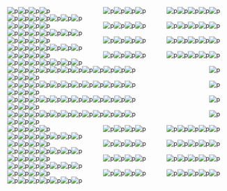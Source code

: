 ![p][1]![p][1]![p][1]![p][1]&nbsp;&nbsp;&nbsp;&nbsp;&nbsp;&nbsp;&nbsp;&nbsp;&nbsp;&nbsp;&nbsp;&nbsp;&nbsp;&nbsp;&nbsp;&nbsp;&nbsp;&nbsp;&nbsp;&nbsp;&nbsp;&nbsp;&nbsp;&nbsp;&nbsp;&nbsp;&nbsp;&nbsp;&nbsp;&nbsp; ![p][1]![p][1]![p][1]![p][1]&nbsp;&nbsp;&nbsp;&nbsp;&nbsp;&nbsp;&nbsp;&nbsp;&nbsp;&nbsp;&nbsp;&nbsp;![p][1]![p][1]![p][1]![p][1]![p][1]![p][1]![p][1]![p][1]![p][1]![p][1]![p][1]![p][1]    
![p][1]![p][1]![p][1]![p][1]&nbsp;&nbsp;&nbsp;&nbsp;&nbsp;&nbsp;&nbsp;&nbsp;&nbsp;&nbsp;&nbsp;&nbsp;&nbsp;&nbsp;&nbsp;&nbsp;&nbsp;&nbsp;&nbsp;&nbsp;&nbsp;&nbsp;&nbsp;&nbsp;&nbsp;&nbsp;&nbsp;&nbsp;&nbsp;&nbsp; ![p][1]![p][1]![p][1]![p][1]&nbsp;&nbsp;&nbsp;&nbsp;&nbsp;&nbsp;&nbsp;&nbsp;&nbsp;&nbsp;&nbsp;&nbsp;![p][1]![p][1]![p][1]![p][1]![p][1]![p][1]![p][1]![p][1]![p][1]![p][1]![p][1]![p][1]   
![p][1]![p][1]![p][1]![p][1]&nbsp;&nbsp;&nbsp;&nbsp;&nbsp;&nbsp;&nbsp;&nbsp;&nbsp;&nbsp;&nbsp;&nbsp;&nbsp;&nbsp;&nbsp;&nbsp;&nbsp;&nbsp;&nbsp;&nbsp;&nbsp;&nbsp;&nbsp;&nbsp;&nbsp;&nbsp;&nbsp;&nbsp;&nbsp;&nbsp; ![p][1]![p][1]![p][1]![p][1]&nbsp;&nbsp;&nbsp;&nbsp;&nbsp;&nbsp;&nbsp;&nbsp;&nbsp;&nbsp;&nbsp;&nbsp;![p][1]![p][1]![p][1]![p][1]![p][1]![p][1]![p][1]![p][1]![p][1]![p][1]![p][1]![p][1]   
![p][1]![p][1]![p][1]![p][1]&nbsp;&nbsp;&nbsp;&nbsp;&nbsp;&nbsp;&nbsp;&nbsp;&nbsp;&nbsp;&nbsp;&nbsp;&nbsp;&nbsp;&nbsp;&nbsp;&nbsp;&nbsp;&nbsp;&nbsp;&nbsp;&nbsp;&nbsp;&nbsp;&nbsp;&nbsp;&nbsp;&nbsp;&nbsp;&nbsp; ![p][1]![p][1]![p][1]![p][1]&nbsp;&nbsp;&nbsp;&nbsp;&nbsp;&nbsp;&nbsp;&nbsp;&nbsp;&nbsp;&nbsp;&nbsp;![p][1]![p][1]![p][1]![p][1]![p][1]![p][1]![p][1]![p][1]![p][1]![p][1]![p][1]![p][1]   
![p][1]![p][1]![p][1]![p][1]![p][1]![p][1]![p][1]![p][1]![p][1]![p][1]![p][1]![p][1]&nbsp;&nbsp;&nbsp;&nbsp;&nbsp;&nbsp;&nbsp;&nbsp;&nbsp;&nbsp;&nbsp;&nbsp;&nbsp;&nbsp;&nbsp;&nbsp;&nbsp;&nbsp;&nbsp;&nbsp;&nbsp;&nbsp;&nbsp;&nbsp;&nbsp;&nbsp;&nbsp;&nbsp;&nbsp;&nbsp;&nbsp;&nbsp;&nbsp;&nbsp;&nbsp;&nbsp;&nbsp;&nbsp;&nbsp;&nbsp;&nbsp;&nbsp; ![p][1]![p][1]![p][1]![p][1]  
![p][1]![p][1]![p][1]![p][1]![p][1]![p][1]![p][1]![p][1]![p][1]![p][1]![p][1]![p][1]&nbsp;&nbsp;&nbsp;&nbsp;&nbsp;&nbsp;&nbsp;&nbsp;&nbsp;&nbsp;&nbsp;&nbsp;&nbsp;&nbsp;&nbsp;&nbsp;&nbsp;&nbsp;&nbsp;&nbsp;&nbsp;&nbsp;&nbsp;&nbsp;&nbsp;&nbsp;&nbsp;&nbsp;&nbsp;&nbsp;&nbsp;&nbsp;&nbsp;&nbsp;&nbsp;&nbsp;&nbsp;&nbsp;&nbsp;&nbsp;&nbsp;&nbsp; ![p][1]![p][1]![p][1]![p][1]  
![p][1]![p][1]![p][1]![p][1]![p][1]![p][1]![p][1]![p][1]![p][1]![p][1]![p][1]![p][1]&nbsp;&nbsp;&nbsp;&nbsp;&nbsp;&nbsp;&nbsp;&nbsp;&nbsp;&nbsp;&nbsp;&nbsp;&nbsp;&nbsp;&nbsp;&nbsp;&nbsp;&nbsp;&nbsp;&nbsp;&nbsp;&nbsp;&nbsp;&nbsp;&nbsp;&nbsp;&nbsp;&nbsp;&nbsp;&nbsp;&nbsp;&nbsp;&nbsp;&nbsp;&nbsp;&nbsp;&nbsp;&nbsp;&nbsp;&nbsp;&nbsp;&nbsp; ![p][1]![p][1]![p][1]![p][1]  
![p][1]![p][1]![p][1]![p][1]![p][1]![p][1]![p][1]![p][1]![p][1]![p][1]![p][1]![p][1]&nbsp;&nbsp;&nbsp;&nbsp;&nbsp;&nbsp;&nbsp;&nbsp;&nbsp;&nbsp;&nbsp;&nbsp;&nbsp;&nbsp;&nbsp;&nbsp;&nbsp;&nbsp;&nbsp;&nbsp;&nbsp;&nbsp;&nbsp;&nbsp;&nbsp;&nbsp;&nbsp;&nbsp;&nbsp;&nbsp;&nbsp;&nbsp;&nbsp;&nbsp;&nbsp;&nbsp;&nbsp;&nbsp;&nbsp;&nbsp;&nbsp;&nbsp; ![p][1]![p][1]![p][1]![p][1]  
![p][1]![p][1]![p][1]![p][1]&nbsp;&nbsp;&nbsp;&nbsp;&nbsp;&nbsp;&nbsp;&nbsp;&nbsp;&nbsp;&nbsp;&nbsp;&nbsp;&nbsp;&nbsp;&nbsp;&nbsp;&nbsp;&nbsp;&nbsp;&nbsp;&nbsp;&nbsp;&nbsp;&nbsp;&nbsp;&nbsp;&nbsp;&nbsp;&nbsp; ![p][1]![p][1]![p][1]![p][1]&nbsp;&nbsp;&nbsp;&nbsp;&nbsp;&nbsp;&nbsp;&nbsp;&nbsp;&nbsp;&nbsp;&nbsp;![p][1]![p][1]![p][1]![p][1]![p][1]![p][1]![p][1]![p][1]![p][1]![p][1]![p][1]![p][1]    
![p][1]![p][1]![p][1]![p][1]&nbsp;&nbsp;&nbsp;&nbsp;&nbsp;&nbsp;&nbsp;&nbsp;&nbsp;&nbsp;&nbsp;&nbsp;&nbsp;&nbsp;&nbsp;&nbsp;&nbsp;&nbsp;&nbsp;&nbsp;&nbsp;&nbsp;&nbsp;&nbsp;&nbsp;&nbsp;&nbsp;&nbsp;&nbsp;&nbsp; ![p][1]![p][1]![p][1]![p][1]&nbsp;&nbsp;&nbsp;&nbsp;&nbsp;&nbsp;&nbsp;&nbsp;&nbsp;&nbsp;&nbsp;&nbsp;![p][1]![p][1]![p][1]![p][1]![p][1]![p][1]![p][1]![p][1]![p][1]![p][1]![p][1]![p][1]    
![p][1]![p][1]![p][1]![p][1]&nbsp;&nbsp;&nbsp;&nbsp;&nbsp;&nbsp;&nbsp;&nbsp;&nbsp;&nbsp;&nbsp;&nbsp;&nbsp;&nbsp;&nbsp;&nbsp;&nbsp;&nbsp;&nbsp;&nbsp;&nbsp;&nbsp;&nbsp;&nbsp;&nbsp;&nbsp;&nbsp;&nbsp;&nbsp;&nbsp; ![p][1]![p][1]![p][1]![p][1]&nbsp;&nbsp;&nbsp;&nbsp;&nbsp;&nbsp;&nbsp;&nbsp;&nbsp;&nbsp;&nbsp;&nbsp;![p][1]![p][1]![p][1]![p][1]![p][1]![p][1]![p][1]![p][1]![p][1]![p][1]![p][1]![p][1]    
![p][1]![p][1]![p][1]![p][1]&nbsp;&nbsp;&nbsp;&nbsp;&nbsp;&nbsp;&nbsp;&nbsp;&nbsp;&nbsp;&nbsp;&nbsp;&nbsp;&nbsp;&nbsp;&nbsp;&nbsp;&nbsp;&nbsp;&nbsp;&nbsp;&nbsp;&nbsp;&nbsp;&nbsp;&nbsp;&nbsp;&nbsp;&nbsp;&nbsp; ![p][1]![p][1]![p][1]![p][1]&nbsp;&nbsp;&nbsp;&nbsp;&nbsp;&nbsp;&nbsp;&nbsp;&nbsp;&nbsp;&nbsp;&nbsp;![p][1]![p][1]![p][1]![p][1]![p][1]![p][1]![p][1]![p][1]![p][1]![p][1]![p][1]![p][1]    

[1]: https://partyparrotasaservice.vercel.app/api/partyparrot/congaparrot?overlay=&overlayWidth=20&overlayHeight=20&overlayOffsetX=5&overlayOffsetY=-12
